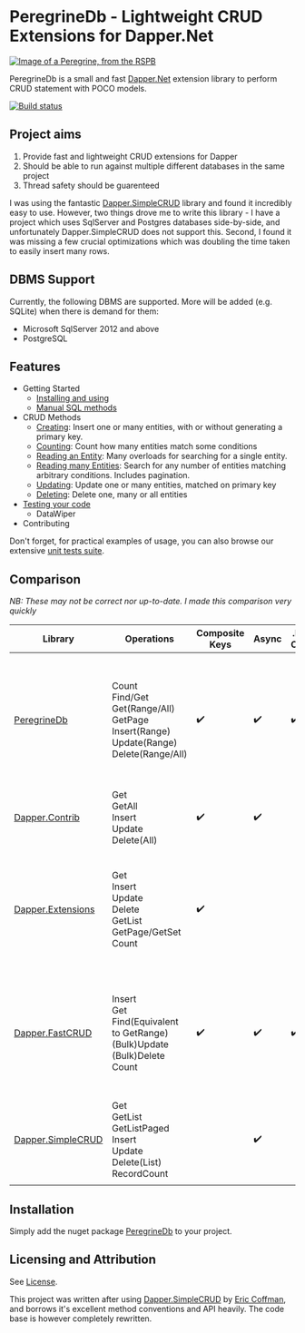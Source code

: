 # PeregrineDb - Lightweight CRUD Extensions for Dapper.Net

<a href="https://www.rspb.org.uk/birds-and-wildlife/wildlife-guides/bird-a-z/peregrine" target="_blank">
<img src="https://github.com//berkeleybross/PeregrineDb/raw/master/documentation/Peregrine.png" alt="Image of a Peregrine, from the RSPB"/>
</a>

PeregrineDb is a small and fast [Dapper.Net](https://github.com/StackExchange/dapper-dot-net) extension library to perform CRUD statement with POCO models. 

[![Build status](https://ci.appveyor.com/api/projects/status/kcepamp69b45xkjj/branch/master?svg=true)](https://ci.appveyor.com/project/berkeleybross/peregrinedb/branch/master)

## Project aims

1. Provide fast and lightweight CRUD extensions for Dapper
2. Should be able to run against multiple different databases in the same project
3. Thread safety should be guarenteed

I was using the fantastic [Dapper.SimpleCRUD](https://github.com/ericdc1/Dapper.SimpleCRUD) library and found it incredibly easy to use. However, two things drove me to write this library - I have a project which uses SqlServer and Postgres databases side-by-side, and unfortunately Dapper.SimpleCRUD does not support this. Second, I found it was missing a few crucial optimizations which was doubling the time taken to easily insert many rows.

## DBMS Support
Currently, the following DBMS are supported. More will be added (e.g. SQLite) when there is demand for them:

- Microsoft SqlServer 2012 and above
- PostgreSQL

## Features
* Getting Started
    * [Installing and using](https://github.com/berkeleybross/PeregrineDb/wiki)
    * [Manual SQL methods](https://github.com/berkeleybross/PeregrineDb/wiki/Manual-SQL-Methods)
* CRUD Methods
    * [Creating](https://github.com/berkeleybross/PeregrineDb/wiki/CRUD-Creating): Insert one or many entities, with or without generating a primary key.
    * [Counting](https://github.com/berkeleybross/PeregrineDb/wiki/CRUD-Counting): Count how many entities match some conditions
    * [Reading an Entity](https://github.com/berkeleybross/PeregrineDb/wiki/CRUD-Reading-One-Entity): Many overloads for searching for a single entity.
    * [Reading many Entities](https://github.com/berkeleybross/PeregrineDb/wiki/CRUD-Reading-Many-Entities): Search for any number of entities matching arbitrary conditions. Includes pagination.
    * [Updating](https://github.com/berkeleybross/PeregrineDb/wiki/CRUD-Updating): Update one or many entities, matched on primary key
    * [Deleting](https://github.com/berkeleybross/PeregrineDb/wiki/CRUD-Deleting): Delete one, many or all entities
* [Testing your code](Test-helpers)
    * DataWiper
* Contributing

Don't forget, for practical examples of usage, you can also browse our extensive [unit tests suite](tests/PeregrineDb.Tests).

## Comparison
*NB: These may not be correct nor up-to-date. I made this comparison very quickly*

| Library | Operations | Composite Keys | Async | .Net Core | Notes |
|---|---|---|---|---|---|
| [PeregrineDb](https://github.com/berkeleybross/PeregrineDb) | Count<br>Find/Get<br>Get(Range/All)<br>GetPage<br>Insert(Range)<br>Update(Range)<br>Delete(Range/All) | :heavy_check_mark: | :heavy_check_mark: | :heavy_check_mark: | <ul><li>Can work across multiple DBMS in same project</li><li>Throws exceptions for inconsistencies (E.g. Update not affected anything)</li></ul> |
| [Dapper.Contrib](https://github.com/StackExchange/dapper-dot-net/tree/master/Dapper.Contrib) | Get<br>GetAll<br>Insert<br>Update<br>Delete(All)<br>| :heavy_check_mark: | :heavy_check_mark: | | <ul><li>Can use interfaces to track changes</li></ul> |
| [Dapper.Extensions](https://github.com/tmsmith/Dapper-Extensions) | Get<br>Insert<br>Update<br>Delete<br>GetList<br>GetPage/GetSet<br>Count | :heavy_check_mark: | | | <ul><li>Can use simple lambdas and predicates</li><li>Generates GUID keys</li><li>Can be configured without attributes</li></ul> |
| [Dapper.FastCRUD](https://github.com/MoonStorm/Dapper.FastCRUD/tree/master/Dapper.FastCrud.Tests) | Insert<br>Get<br>Find(Equivalent to GetRange)<br>(Bulk)Update<br>(Bulk)Delete<br>Count | :heavy_check_mark: | :heavy_check_mark: | :heavy_check_mark: | <ul><li>Has a nice fluent syntax for complex WHERE operations</li><li>Can be configured without attributes</li></ul> |
| [Dapper.SimpleCRUD](https://github.com/ericdc1/Dapper.SimpleCRUD) | Get<br>GetList<br>GetListPaged<br>Insert<br>Update<br>Delete(List)<br>RecordCount | | :heavy_check_mark: | | <ul><li>Can create WHERE clauses from objects</li><li>Generates GUID keys</li></ul> |

## Installation
Simply add the nuget package [PeregrineDb](https://www.nuget.org/packages/PeregrineDb/) to your project.

## Licensing and Attribution
See [License](LICENSE).

This project was written after using [Dapper.SimpleCRUD](https://github.com/ericdc1/Dapper.SimpleCRUD) by [Eric Coffman](https://github.com/ericdc1), and borrows it's excellent method conventions and API heavily. The code base is however completely rewritten.